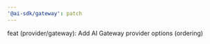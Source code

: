 ```yaml
---
'@ai-sdk/gateway': patch
---
```


feat (provider/gateway): Add AI Gateway provider options (ordering)

